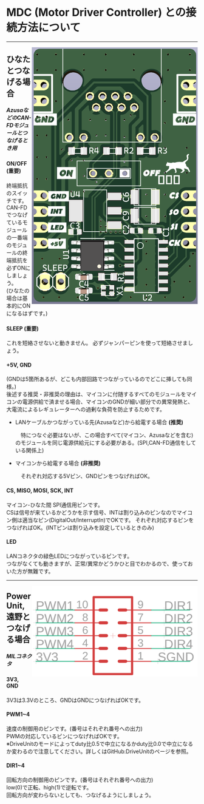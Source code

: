 # MDC (Motor Driver Controller) との接続方法について

---
<img src="assets/img.png" width="437" title="hinata-pinmap" alt="hinata-pinmap" align="right">

## ひなたとつなげる場合
##### AzusaなどのCAN-FDモジュールとつなげるとき用

#### ON/OFF (重要)
終端抵抗のスイッチです。  
CAN-FDでつなげているモジュールの一番端のモジュールの終端抵抗を必ずONにしましょう。  
(ひなたの場合は基本的にONになるはずです。)

#### SLEEP (重要)
これを短絡させないと動きません。
必ずジャンパーピンを使って短絡させましょう。

#### +5V, GND 
(GNDは5箇所あるが、どこも内部回路でつながっているのでどこに挿しても同様。)  
後述する推奨・非推奨の理由は、マイコンに付随するすべてのモジュールをマイコンの電源供給で済ませる場合、マイコンのGNDが細い部分での異常発熱と、大電流によるレギュレーターへの過剰な負荷を防止するためです。

- LANケーブルかつながっている先(Azusaなど)から給電する場合 **(推奨)**
    
    　特につなぐ必要はないが、この場合すべて(マイコン、Azusaなどを含む)のモジュールを同じ電源供給元にする必要がある。(SPI,CAN-FD通信をしている関係上)


- マイコンから給電する場合 **(非推奨)**

    　それぞれ対応する5Vピン、GNDピンをつなげればOK。

#### CS, MISO, MOSI, SCK, INT
マイコン-ひなた間 SPI通信用ピンです。  
CSは信号が来ているかどうかを示す信号、INTは割り込みのピンなのでマイコン側は適当なピン(DigitalOut/InterruptIn)でOKです。
それぞれ対応するピンをつなげればOK。(INTピンは割り込みを設定しているときのみ)

#### LED
LANコネクタの緑色LEDにつながっているピンです。  
つながなくても動きますが、正常/異常かどうかひと目でわかるので、使っておいた方が無難です。

--- 
<img src="assets/img_1.png" width="437" title="mil-pinmap" alt="mil-pinmap" align="right">

## PowerUnit, 遠野とつなげる場合
##### MILコネクタ

#### 3V3, GND
3V3は3.3Vのところ、GNDはGNDにつなげればOKです。

#### PWM1~4
速度の制御用のピンです。(番号はそれぞれ番号への出力)  
PWMの対応しているピンにつなげればOKです。  
※DriveUnitのモードによってduty比0.5で中立になるかduty比0.0で中立になるか変わるので注意してください。詳しくはGitHub:DriveUnitのページを参照。

#### DIR1~4
回転方向の制御用のピンです。(番号はそれぞれ番号への出力)  
low(0)で正転、high(1)で逆転です。  
回転方向が変わらないとしても、つなげるようにしましょう。  